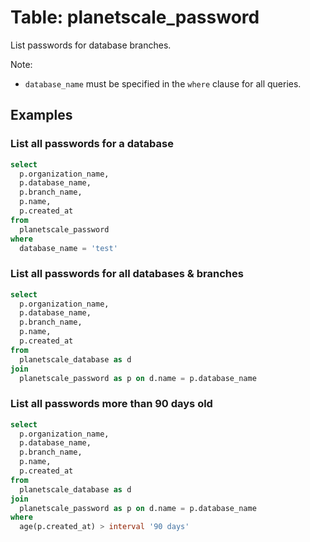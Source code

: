 # Table: planetscale_password

List passwords for database branches.

Note:
* `database_name` must be specified in the `where` clause for all queries.

## Examples

### List all passwords for a database

```sql
select
  p.organization_name,
  p.database_name,
  p.branch_name,
  p.name,
  p.created_at
from
  planetscale_password
where
  database_name = 'test'
```

### List all passwords for all databases & branches

```sql
select
  p.organization_name,
  p.database_name,
  p.branch_name,
  p.name,
  p.created_at
from
  planetscale_database as d
join
  planetscale_password as p on d.name = p.database_name
```

### List all passwords more than 90 days old

```sql
select
  p.organization_name,
  p.database_name,
  p.branch_name,
  p.name,
  p.created_at
from
  planetscale_database as d
join
  planetscale_password as p on d.name = p.database_name
where
  age(p.created_at) > interval '90 days'
```
